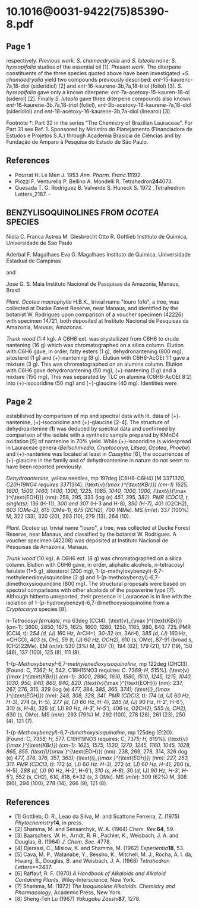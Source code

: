 # 10.1016@0031-9422(75)85390-8.pdf

## Page 1

respectively. _Previous work. S. chamacdryolia_ and _S. luteola_ none; _S. hyssopifolia_ studies of the essential oil [1]. _Present work._ The diterpene constituents of the three species quoted above have been investigated.+_S. chamaedryolia_ yield two compounds previously described: _ent_-15-kaurenc-7a,18-diol (sideridiol) [2] and _ent_-16-kaurene-3b,7a,18-triol (foliol) [3]. _S. hyssopifolia_ gave only a known diterpene: _ent_-7a-acetoxy-15-kauren-18-ol (siderol) [2]. Finally _S. luteola_ gave three diterpene compounds also known: _ent_-16-kaurene-3b,7a,18-triol (foliol), _ent_-3b-acetoxy-16-kaurene-7a,18-diol (sideridiol) and _ent_-18-acetoxy-16-kaurene-3b,7a-diol (linearol) [3].

Footnote †: Part 32 in the series “The Chemistry of Brazilian Lauraceae”. For Part 31 see Ref. 1. Sponsored by Ministiro do Planejamento (Financiadora de Estudos e Projetos S.A.) through Academia Brasícia de Ciências and by Fundação de Amparo à Pesquisa do Estado de São Paulo.

## References

- Pourrat H. Le Men J. 1953 _Ann. Pharm. Franc._**11**192.
- Piozzi F. Venturella P. Bellino A. Mondelli R. Tetrahedron**24**4073.
- Quesada T. G. Rodriguez B. Valverde S. Huneck S. 1972 _Tetrahedron Letters_2187. -

## BENZYLISOQUINOLINES FROM _OCOTEA_ SPECIES

Nidia C. Franca Astrea M. Giesbrecht Otto R. Gottlieb Instituto de Quimica, Universidade de Sao Paulo

Aderbal F. Magalhaes Eva G. Magalhaes Instituto de Quimica, Universidade Estadual de Campinas

and

Jose G. S. Maia Instituto Nacional de Pasquisas da Amazonia, Manaus, Brasil

_Plant. Ocotea macrophylla_ H.B.K., trivial name "louro fofo", a tree, was collected at Ducke Forest Reserve, near Manaus, and identified by the botanist W. Rodrigues upon comparison of a voucher specimen (42226) with specimen 14721, both deposited at Instituto Nacional de Pesquisas da Amazonia, Manaus, Amazonas.

_Trunk wood_ (1:4 kg). A C6H6 ext. was crystallized from C6H6 to crude nantening (16 g) which was chromatographed on a silica column. Elution with C6H6 gave, in order, fatty esters (1 g), dehydronantening (800 mg), sitosterol (1 g) and (+)-nantening (8 g). Elution with C6H6-AcOEt 1:1 gave a mixture (3 g). This was chromatographed on an alumina column. Elution with C6H6 gave dehydronantening (50 mg), (+)-nantening (1 g) and a mixture (150 mg). This was separated by TLC on alumina (C6H6-AcOEt 8:2) into (+)-isocoridine (50 mg) and (+)-glaucine (40 mg). Identities were 

## Page 2

established by comparison of mp and spectral data with lit. data of (+)-nantenine, (+)-isocoridine and (+)-glaucine [2-4]. The structure of dehydroantenine (**1**) was deduced by spectral data and confirmed by comparison of the isolate with a synthetic sample prepared by KMnO4 oxidation [5] of nantenine in 70% yield. While (+)-isocoridine is widespread in Lauraceae genera (_Beilschmiedia_, _Cryptocarya_, _Litsea_, _Ocotea_, _Phoebe_) and (+)-nantenine was located at least in _Cassytha_ [6], the occurrences of (+)-glaucine in the family and of dehydroantenine in nature do not seem to have been reported previously.

_Dehydroantenine_, yellow needles, mp 197deg (C6H6-C6H4) [M 337*1320, C20H19NO4 requires 337*1314]. \(\text{v}_{\max }^{\text{KBr}}\) (cm-1) 1625, 1600, 1500, 1460, 1400, 1300, 1225, 1085, 1040, 1000, 1000, \(\text{i}_{\max }^{\text{EOH}}\) (nm): 258, 295, 333 (log \(e\) 4*51, 3*95, 3*82). PMR (CDCl3, t, singlets): 1*36 (H-11), 3*00 and 3*07 (H-3 and H-8), 3*50 (H-7), 4*01 (O2CH2), 6*03 (OMe-2), 6*15 (OMe-1), 6*75 (2CH2), 7*00 (NMe). MS (_m_/_e_): 337 (100%) M, 322 (33), 320 (20), 293 (10), 279 (13), 264 (10).

_Plant. Ocotea_ sp. trivial name "louro", a tree, was collected at Ducke Forest Reserve, near Manaus, and classified by the botanist W. Rodrigues. A voucher specimen (42208) was deposited at Instituto Nacional de Pesquisas da Amazonia, Manaus.

_Trunk wood_ (10 kg). A C6H6 ext. (8 g) was chromatographed on a silica column. Elution with C6H6 gave, in order, aliphatic alcohols, _n_-tetracosyl ferulate (1*5 g), sitosterol (200 mg), 1-(_p_-methyloxybenzyl)-6,7-methylenedioxyisquinoline (2 g) and 1-(_p_-methoxybenzyl)-6,7-dimethoxysioquinoline (800 mg). The structural proposals were based on spectral comparisons with other alcaloids of the papaverine type [7]. Although hitherto unreported, their presence in Lauraceae is in line with the isolation of 1-(_p_-hydroxybenzyl)-6,7-dimethoxysioquinoline from a _Cryptocarya_ species [8].

n-_Tetracosyl ferrulate_, mp 63deg (CCl4). \(\text{v}_{\max }^{\text{KBr}}\) (cm-1): 3600, 2850, 1675, 1625, 1600, 1280, 1250, 1185, 980, 840, 725. PMR (CCl4, t): 2*54 (_d_, \(J\) 16*0 Hz, ArCH=), 3*0-3*2 (_m_, 3ArH), 3*85 (_d_, \(J\) 16*0 Hz, =CHCO), 4*03 (s, OH), 5*9 (t, \(J\) 6*0 Hz, OCH2), 6*10 (s, OMe), 8*7-9*1 (broad s, (CH2)22Me). EM (_m_/_e_): 530 (3%) M, 207 (1), 194 (62), 179 (21), 177 (19), 150 (46), 137 (100), 125 (8), 111 (8).

1-(p-_Methoxybenzyl_-6,7-_methylenedioxyisoquinoline_, mp 122deg (CHCl3). [Found: C, 73*62; H, 5*42. C18H15NO3 requires: C. 73*69; H, 5*15%]. \(\text{v}_{\max }^{\text{KBr}}\) (cm-1): 3000, 2880, 1610, 1580, 1510, 1245, 1215, 1040, 1030, 950, 940, 860, 840, 820. \(\text{v}_{\max }^{\text{EOH}}\) (nm): 237, 267, 276, 315, 329 (log \(e\) 4*77, 3*84, 3*85, 3*65, 3*74); \(\text{i}_{\max }^{\text{EOH}}\) (nm): 248, 308, 328, 341. PMR (CDCl3, t): 1*74 (_d_, \(J\) 6*0 Hz, H-3), 2*74 (_s_, H-5), 2*77 (_d_, \(J\) 6*0 Hz, H-4), 2*85 (_d_, \(J\) 9*0 Hz, H-2', H-6'), 3*10 (_s_, H-8), 3*26 (_d_, \(J\) 9*0 Hz, H-3', H-5'), 4*06 (_s_, O2CH2), 5*55 (s, CH2), 6*30 (_s_, OMe). MS (_m_/_e_): 293 (79%) M, 292 (100), 278 (28), 261 (23), 250 (4), 121 (7).

1-(p-_Methoxybenzyl_)-6,7-_dimethoxysioquinoline_, mp 125deg (Et2O). [Found: C, 73*58; H, 5*77. C19H19NO3 requires: C, 73*75; H, 6*19%]. \(\text{v}_{\max }^{\text{KBr}}\) (cm-1): 1625, 1575, 1520, 1270, 1245, 1160, 1045, 1028, 865, 855. \(\text{i}_{\max }^{\text{EOH}}\) (nm): 238, 269, 278, 314, 326 (log \(e\) 4*77, 3*78, 3*76, 3*57, 3*63); \(\text{i}_{\max }^{\text{EOH}}\) (nm): 227, 253, 311. PMR (CDCl3, t): 1*72 (_d_, \(J\) 6*0 Hz. H-3), 2*72 (_d_, \(J\) 6*0 Hz. H-4), 2*80 (s, H-5), 2*88 (_d_, \(J\) 9*0 Hz, H-2', H-6'), 3*10 (s, H-8), 3*0 (_d_, \(J\) 9*0 Hz, H-3', H-5'), 5*52 (s, CH2), 6*10, 6*18, 6*32 (_s_, 3 OMe). MS (_m_/_e_): 309 (62%) M, 308 (96), 294 (100), 278 (14), 266 (9), 121 (8).

## References

* [1] Gottlieb, O. R., Leao da Silva, M. and Scattone Ferreira, Z. (1975) _Phytochemistry_**14**, in press.
* [2] Shamma, M. and Sensarchyk, W. A. (1964) _Chem. Rev._**64**, 59.
* [3] Baarschers, W. H., Arndt, R. R., Pachler, K., Weisbach, J. A. and Douglas, B. (1964) _J. Chem. Soc._ 4778.
* [4] Djerassi, C., Mislow, K. and Shamma, M. (1962) _Experientia_**18**, 53.
* [5] Cava, M. P., Watanabe, Y., Bessho, K., Mitchell, M. J., Rocha, A. I. da, Hwang, B., Douglas, B. and Weisbach, J. A. (1968) _Tetrahedron Letters_**2437.
* [6] Raffauf, R. F. (1970) _A Handbook of Alkaloids and Alkaloid Containing Plants_, Wiley-Interscience, New York.
* [7] Shamma, M. (1972) _The Isoquinoline Alkaloids. Chemistry and Pharmacology_, Academic Press, New York.
* [8] Sheng-Teh Lu (1967) _Yakugaku Zasshi_**87**, 1278.



